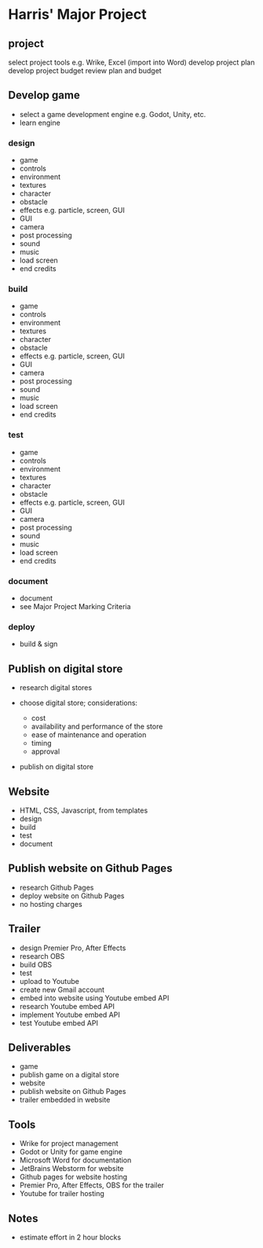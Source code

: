 # Harris' Major Project

## project
select project tools e.g. Wrike, Excel (import into Word)
develop project plan
develop project budget
review plan and budget

## Develop game
- select a game development engine e.g. Godot, Unity, etc.
- learn engine

### design
- game
- controls
- environment
- textures
- character
- obstacle
- effects e.g. particle, screen, GUI
- GUI
- camera
- post processing
- sound
- music
- load screen
- end credits

### build
- game
- controls
- environment
- textures
- character
- obstacle
- effects e.g. particle, screen, GUI
- GUI
- camera
- post processing
- sound
- music
- load screen
- end credits

### test
- game
- controls
- environment
- textures
- character
- obstacle
- effects e.g. particle, screen, GUI
- GUI
- camera
- post processing
- sound
- music
- load screen
- end credits

### document
- document
- see Major Project Marking Criteria

### deploy
- build & sign

## Publish on digital store
- research digital stores

- choose digital store; considerations:
     - cost
     - availability and performance of the store
     - ease of maintenance and operation
     - timing
     - approval

- publish on digital store


## Website
- HTML, CSS, Javascript, from templates
- design
- build
- test
- document


## Publish website on Github Pages
- research Github Pages
- deploy website on Github Pages
- no hosting charges


## Trailer
- design Premier Pro, After Effects
- research OBS
- build OBS
- test
- upload to Youtube
- create new Gmail account
- embed into website using Youtube embed API
- research Youtube embed API
- implement Youtube embed API
- test Youtube embed API


## Deliverables
- game
- publish game on a digital store
- website
- publish website on Github Pages
- trailer embedded in website


## Tools
- Wrike for project management
- Godot or Unity for game engine
- Microsoft Word for documentation
- JetBrains Webstorm for website
- Github pages for website hosting
- Premier Pro, After Effects, OBS for the trailer
- Youtube for trailer hosting


## Notes
- estimate effort in 2 hour blocks
